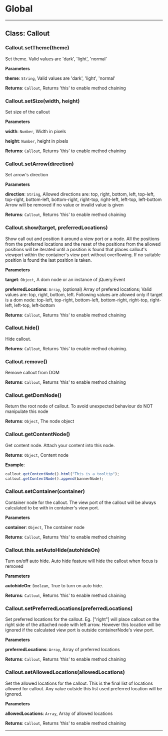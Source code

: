 # Global





* * *

## Class: Callout


### Callout.setTheme(theme) 

Set theme. Valid values are 'dark', 'light', 'normal'

**Parameters**

**theme**: `String`, Valid values are 'dark', 'light', 'normal'

**Returns**: `Callout`, Returns 'this' to enable method chaining

### Callout.setSize(width, height) 

Set size of the callout

**Parameters**

**width**: `Number`, Width in pixels

**height**: `Number`, height in pixels

**Returns**: `Callout`, Returns 'this' to enable method chaining

### Callout.setArrow(direction) 

Set arrow's direction

**Parameters**

**direction**: `String`, Allowed directions are:
                                        top,
                                        right,
                                        bottom,
                                        left,
                                        top-left,
                                        top-right,
                                        bottom-left,
                                        bottom-right,
                                        right-top,
                                        right-left,
                                        left-top,
                                        left-bottom
                                        Arrow will be removed if no value
                                        or invalid value is given

**Returns**: `Callout`, Returns 'this' to enable method chaining

### Callout.show(target, preferredLocations) 

Show call out and position it around a view port or a node. All the positions from the preferred locations
and the reset of the positions from the allowed positions will be iterated until a position is found that
places callout's viewport within the container's view port without overflowing. If no suitable position
is found the last position is taken.

**Parameters**

**target**: `Object`, A dom node or an instance of jQuery.Event

**preferredLocations**: `Array`, (optional) Array of prefered locations; Valid values are:
                                    top, right, bottom, left.
                                    Following values are allowed only if target is a dom node:
                                    top-left,
                                    top-right,
                                    bottom-left,
                                    bottom-right,
                                    right-top,
                                    right-left,
                                    left-top,
                                    left-bottom

**Returns**: `Callout`, Returns 'this' to enable method chaining

### Callout.hide() 

Hide callout.

**Returns**: `Callout`, Returns 'this' to enable method chaining.

### Callout.remove() 

Remove callout from DOM

**Returns**: `Callout`, Returns 'this' to enable method chaining

### Callout.getDomNode() 

Return the root node of callout. To avoid unexpected behaviour do NOT manipulate this node

**Returns**: `Object`, The node object

### Callout.getContentNode() 

Get content node. Attach your content into this node.

**Returns**: `Object`, Content node

**Example**:
```js
callout.getContentNode().html("This is a tooltip");
callout.getContentNode().append(bannerNode);
```

### Callout.setContainer(container) 

Container node for the callout. The view port of the callout will be
always calculated to be with in container's view port.

**Parameters**

**container**: `Object`, The container node

**Returns**: `Callout`, Returns 'this' to enable method chaining

### Callout.this.setAutoHide(autohideOn) 

Turn on/off auto hide. Auto hide feature will hide the callout
when focus is removed

**Parameters**

**autohideOn**: `Boolean`, True to turn on auto hide.

**Returns**: `Callout`, Returns 'this' to enable method chaining

### Callout.setPreferredLocations(preferredLocations) 

Set preferred locations for the callout. Eg. ["right"] will place
callout on the right side of the attached node with left arrow.
However this location will be ignored if the calculated view port
is outside containerNode's view port.

**Parameters**

**preferredLocations**: `Array`, Array of preferred locations

**Returns**: `Callout`, Returns 'this' to enable method chaining

### Callout.setAllowedLocations(allowedLocations) 

Set the allowed locations for the callout. This is the final list of
locations allowed for callout. Any value outside this list used preferred
location will be ignored.

**Parameters**

**allowedLocations**: `Array`, Array of allowed locations

**Returns**: `Callout`, Returns 'this' to enable method chaining



* * *










